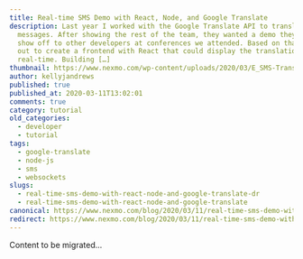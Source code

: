 ```yaml
---
title: Real-time SMS Demo with React, Node, and Google Translate
description: Last year I worked with the Google Translate API to translate SMS
  messages. After showing the rest of the team, they wanted a demo they could
  show off to other developers at conferences we attended. Based on that, I set
  out to create a frontend with React that could display the translations in
  real-time. Building […]
thumbnail: https://www.nexmo.com/wp-content/uploads/2020/03/E_SMS-Translations_1200x600.png
author: kellyjandrews
published: true
published_at: 2020-03-11T13:02:01
comments: true
category: tutorial
old_categories:
  - developer
  - tutorial
tags:
  - google-translate
  - node-js
  - sms
  - websockets
slugs:
  - real-time-sms-demo-with-react-node-and-google-translate-dr
  - real-time-sms-demo-with-react-node-and-google-translate
canonical: https://www.nexmo.com/blog/2020/03/11/real-time-sms-demo-with-react-node-and-google-translate-dr
redirect: https://www.nexmo.com/blog/2020/03/11/real-time-sms-demo-with-react-node-and-google-translate-dr
---
```

Content to be migrated...